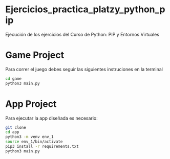 # Ejercicios_practica_platzy_python_pip
Ejecución de los ejercicios del Curso de Python: PIP y Entornos Virtuales

# Game Project

Para correr el juego debes seguir las siguientes instruciones en la terminal
``` sh
cd game
python3 main.py
```

# App Project
Para ejecutar la app diseñada es necesario:

``` sh
git clone
cd app
python3 -m venv env_1
source env_1/bin/activate
pip3 install -r requirements.txt
python3 main.py
```